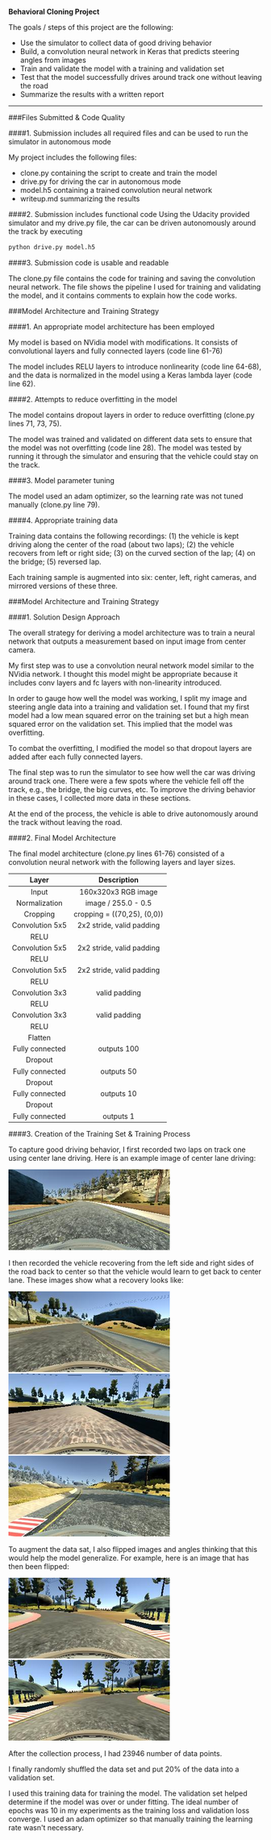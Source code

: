 **Behavioral Cloning Project**

The goals / steps of this project are the following:
* Use the simulator to collect data of good driving behavior
* Build, a convolution neural network in Keras that predicts steering angles from images
* Train and validate the model with a training and validation set
* Test that the model successfully drives around track one without leaving the road
* Summarize the results with a written report


[//]: # (Image References)

[image2]: ./image2.jpg "Center Driving"
[image3]: ./image3.jpg "Recovery Image"
[image4]: ./image4.jpg "Recovery Image"
[image5]: ./image5.jpg "Recovery Image"
[image6]: ./image6.jpg "Normal Image"
[image7]: ./image7.jpg "Flipped Image"

---
###Files Submitted & Code Quality

####1. Submission includes all required files and can be used to run the simulator in autonomous mode

My project includes the following files:
* clone.py containing the script to create and train the model
* drive.py for driving the car in autonomous mode
* model.h5 containing a trained convolution neural network 
* writeup.md summarizing the results

####2. Submission includes functional code
Using the Udacity provided simulator and my drive.py file, the car can be driven autonomously around the track by executing 
```sh
python drive.py model.h5
```

####3. Submission code is usable and readable

The clone.py file contains the code for training and saving the convolution neural network. The file shows the pipeline I used for training and validating the model, and it contains comments to explain how the code works.

###Model Architecture and Training Strategy

####1. An appropriate model architecture has been employed

My model is based on NVidia model with modifications. It consists of convolutional layers and fully connected layers (code line 61-76)

The model includes RELU layers to introduce nonlinearity (code line 64-68), and the data is normalized in the model using a Keras lambda layer (code line 62). 

####2. Attempts to reduce overfitting in the model

The model contains dropout layers in order to reduce overfitting (clone.py lines 71, 73, 75). 

The model was trained and validated on different data sets to ensure that the model was not overfitting (code line 28). The model was tested by running it through the simulator and ensuring that the vehicle could stay on the track.

####3. Model parameter tuning

The model used an adam optimizer, so the learning rate was not tuned manually (clone.py line 79).

####4. Appropriate training data

Training data contains the following recordings: (1) the vehicle is kept driving along the center of the road (about two laps); (2) the vehicle recovers from left or right side; (3) on the curved section of the lap; (4) on the bridge; (5) reversed lap.

Each training sample is augmented into six: center, left, right cameras, and mirrored versions of these three.

###Model Architecture and Training Strategy

####1. Solution Design Approach

The overall strategy for deriving a model architecture was to train a neural network that outputs a measurement based on input image from center camera.

My first step was to use a convolution neural network model similar to the NVidia network. I thought this model might be appropriate because it includes conv layers and fc layers with non-linearity introduced.

In order to gauge how well the model was working, I split my image and steering angle data into a training and validation set. I found that my first model had a low mean squared error on the training set but a high mean squared error on the validation set. This implied that the model was overfitting. 

To combat the overfitting, I modified the model so that dropout layers are added after each fully connected layers.

The final step was to run the simulator to see how well the car was driving around track one. There were a few spots where the vehicle fell off the track, e.g., the bridge, the big curves, etc. To improve the driving behavior in these cases, I collected more data in these sections.

At the end of the process, the vehicle is able to drive autonomously around the track without leaving the road.

####2. Final Model Architecture

The final model architecture (clone.py lines 61-76) consisted of a convolution neural network with the following layers and layer sizes.

| Layer         		|     Description	        					| 
|:---------------------:|:---------------------------------------------:| 
| Input					| 160x320x3 RGB image   						| 
| Normalization			| image / 255.0 - 0.5							| 
| Cropping				| cropping = ((70,25), (0,0))					|
| Convolution 5x5     	| 2x2 stride, valid padding					 	|
| RELU					|												|
| Convolution 5x5     	| 2x2 stride, valid padding					 	|
| RELU					|												|
| Convolution 5x5     	| 2x2 stride, valid padding					 	|
| RELU					|												|
| Convolution 3x3     	| valid padding								 	|
| RELU					|												|
| Convolution 3x3     	| valid padding								 	|
| RELU					|												|
| Flatten				| 												|
| Fully connected		| outputs 100									|
| Dropout 				|												|
| Fully connected		| outputs 50									|
| Dropout 				|												|
| Fully connected		| outputs 10									|
| Dropout 				|												|
| Fully connected		| outputs 1										|

####3. Creation of the Training Set & Training Process

To capture good driving behavior, I first recorded two laps on track one using center lane driving. Here is an example image of center lane driving:

![alt text][image2]

I then recorded the vehicle recovering from the left side and right sides of the road back to center so that the vehicle would learn to get back to center lane. These images show what a recovery looks like:

![alt text][image3]
![alt text][image4]
![alt text][image5]

To augment the data sat, I also flipped images and angles thinking that this would help the model generalize. For example, here is an image that has then been flipped:

![alt text][image6]
![alt text][image7]

After the collection process, I had 23946 number of data points. 

I finally randomly shuffled the data set and put 20% of the data into a validation set. 

I used this training data for training the model. The validation set helped determine if the model was over or under fitting. The ideal number of epochs was 10 in my experiments as the training loss and validation loss converge. I used an adam optimizer so that manually training the learning rate wasn't necessary.
